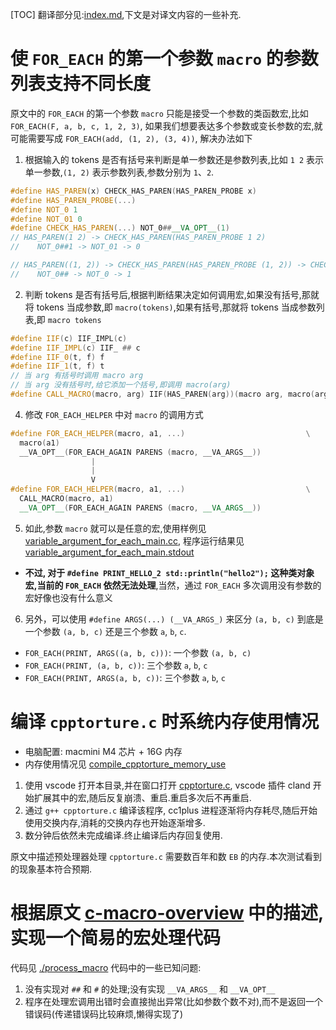 [TOC]
翻译部分见:[index.md](./index.md),下文是对译文内容的一些补充.

# 使 `FOR_EACH` 的第一个参数 `macro` 的参数列表支持不同长度
原文中的 `FOR_EACH` 的第一个参数 `macro` 只能是接受一个参数的类函数宏,比如 `FOR_EACH(F, a, b, c, 1, 2, 3)`, 如果我们想要表达多个参数或变长参数的宏,就可能需要写成 `FOR_EACH(add, (1, 2), (3, 4))`, 解决办法如下
1. 根据输入的 tokens 是否有括号来判断是单一参数还是参数列表,比如 `1 2` 表示单一参数,`(1, 2)` 表示参数列表,参数分别为 `1`、`2`.
```cpp
#define HAS_PAREN(x) CHECK_HAS_PAREN(HAS_PAREN_PROBE x)
#define HAS_PAREN_PROBE(...)
#define NOT_0 1
#define NOT_01 0
#define CHECK_HAS_PAREN(...) NOT_0##__VA_OPT__(1)
// HAS_PAREN(1 2) -> CHECK_HAS_PAREN(HAS_PAREN_PROBE 1 2)
//    NOT_0##1 -> NOT_01 -> 0

// HAS_PAREN((1, 2)) -> CHECK_HAS_PAREN(HAS_PAREN_PROBE (1, 2)) -> CHECK_HAS_PAREN() ->
//    NOT_0## -> NOT_0 -> 1
```

2. 判断 tokens 是否有括号后,根据判断结果决定如何调用宏,如果没有括号,那就将 tokens 当成参数,即 `macro(tokens)`,如果有括号,那就将 tokens 当成参数列表,即 `macro tokens`
```cpp
#define IIF(c) IIF_IMPL(c)
#define IIF_IMPL(c) IIF_ ## c
#define IIF_0(t, f) f
#define IIF_1(t, f) t
// 当 arg 有括号时调用 macro arg
// 当 arg 没有括号时,给它添加一个括号,即调用 macro(arg)
#define CALL_MACRO(macro, arg) IIF(HAS_PAREN(arg))(macro arg, macro(arg))
```
4. 修改 `FOR_EACH_HELPER` 中对 `macro` 的调用方式
```cpp
#define FOR_EACH_HELPER(macro, a1, ...)                           \
  macro(a1)
  __VA_OPT__(FOR_EACH_AGAIN PARENS (macro, __VA_ARGS__))
                  |
                  |
                  V
#define FOR_EACH_HELPER(macro, a1, ...)                           \
  CALL_MACRO(macro, a1)                                                       \
  __VA_OPT__(FOR_EACH_AGAIN PARENS (macro, __VA_ARGS__))
```
5. 如此,参数 `macro` 就可以是任意的宏,使用样例见 [variable_argument_for_each_main.cc](./variable_argument_for_each_main.cc), 程序运行结果见[variable_argument_for_each_main.stdout](./variable_argument_for_each_main.stdout)
  - **不过, 对于 `#define PRINT_HELLO_2 std::println("hello2");` 这种类对象宏,当前的 `FOR_EACH` 依然无法处理**,当然，通过 `FOR_EACH` 多次调用没有参数的宏好像也没有什么意义
6. 另外，可以使用 `#define ARGS(...) (__VA_ARGS_)` 来区分 `(a, b, c)` 到底是一个参数 `(a, b, c)` 还是三个参数 `a`, `b`, `c`.
  - `FOR_EACH(PRINT, ARGS((a, b, c)))`: 一个参数 `(a, b, c)`
  - `FOR_EACH(PRINT, (a, b, c))`: 三个参数 `a`, `b`, `c`
  - `FOR_EACH(PRINT, ARGS(a, b, c))`: 三个参数 `a`, `b`, `c`

# 编译 `cpptorture.c` 时系统内存使用情况
- 电脑配置: macmini M4 芯片 + 16G 内存
- 内存使用情况见 [compile_cpptorture_memory_use](./attachment/compile_cpptorture_memory_use)
1. 使用 vscode 打开本目录,并在窗口打开 [cpptorture.c](attachment/cpptorture.c), vscode 插件 cland 开始扩展其中的宏,随后反复崩溃、重启.重启多次后不再重启.
2. 通过 `g++ cpptorture.c` 编译该程序, cc1plus 进程逐渐将内存耗尽,随后开始使用交换内存,消耗的交换内存也开始逐渐增多.
3. 数分钟后依然未完成编译.终止编译后内存回复使用.

原文中描述预处理器处理 `cpptorture.c` 需要数百年和数 `EB` 的内存.本次测试看到的现象基本符合预期.

# 根据原文 [c-macro-overview](https://www.scs.stanford.edu/~dm/blog/va-opt.html#c-macro-overview) 中的描述,实现一个简易的宏处理代码
代码见 [./process_macro](./process_macro/)
代码中的一些已知问题:
1. 没有实现对 `##` 和 `#` 的处理;没有实现 `__VA_ARGS__` 和 `__VA_OPT__`
2. 程序在处理宏调用出错时会直接抛出异常(比如参数个数不对),而不是返回一个错误码(传递错误码比较麻烦,懒得实现了)
